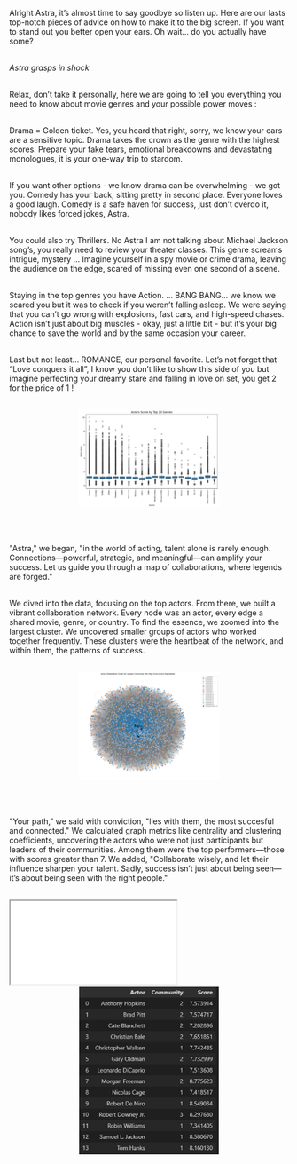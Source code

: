Alright Astra, it’s almost time to say goodbye so listen up. Here are our lasts top-notch pieces of advice on how to make it to the big screen. If you want to stand out you better open your ears. Oh wait… do you actually have some? <br><br>

*Astra grasps in shock*<br><br>

Relax, don’t take it personally, here we are going to tell you everything you need to know about movie genres and your possible power moves :<br><br>

Drama = Golden ticket. Yes, you heard that right, sorry, we know your ears are a sensitive topic. Drama takes the crown as the genre with the highest scores. Prepare your fake tears, emotional breakdowns and devastating monologues, it is your one-way trip to stardom.<br><br>

If you want other options - we know drama can be overwhelming - we got you. Comedy has your back, sitting pretty in second place. Everyone loves a good laugh. Comedy is a safe haven for success, just don’t overdo it, nobody likes forced jokes, Astra.<br><br>

You could also try Thrillers. No Astra I am not talking about Michael Jackson song’s, you really need to review your theater classes. This genre screams intrigue, mystery … Imagine yourself in a spy movie or crime drama, leaving the audience on the edge, scared of missing even one second of a scene.<br><br>

Staying in the top genres you have Action. … BANG BANG… we know we scared you but it was to check if you weren’t falling asleep. We were saying that you can’t go wrong with explosions, fast cars, and high-speed chases. Action isn’t just about big muscles - okay, just a little bit - but it’s your big chance to save the world and by the same occasion your career. <br><br>

Last but not least… ROMANCE, our personal favorite. Let’s not forget that “Love conquers it all”, I know you don’t like to show this side of you but imagine perfecting your dreamy stare and falling in love on set, you get 2 for the price of 1 !<br><br>


<div style="text-align: center;">
  <img src="assets/media/genre.jpg" alt="genre" class="tips-genre">
</div>

<style>
.tips-genre {
  max-width: 50%; 
  height: auto;   
}
</style>
<br><br>

"Astra," we began, "in the world of acting, talent alone is rarely enough. Connections—powerful, strategic, and meaningful—can amplify your success. Let us guide you through a map of collaborations, where legends are forged."<br><br>


We dived into the data, focusing on the top actors. From there, we built a vibrant collaboration network. Every node was an actor, every edge a shared movie, genre, or country. To find the essence, we zoomed into the largest cluster. We uncovered smaller groups of actors who worked together frequently. These clusters were the heartbeat of the network, and within them, the patterns of success.<br><br>



<div style="text-align: center;">
  <img src="assets/media/graphnetwork.jpg" alt="graphnetwork" class="tips-graphnetwork">
</div>

<style>
.tips-graphnetwork {
  max-width: 50%; 
  height: auto;   
}
</style>
<br><br>


"Your path," we said with conviction, "lies with them, the most succesful and connected."  We calculated graph metrics like centrality and clustering coefficients, uncovering the actors who were not just participants but leaders of their communities. Among them were the top performers—those with scores greater than 7. We added, "Collaborate wisely, and let their influence sharpen your talent. Sadly, success isn’t just about being seen—it’s about being seen with the right people."<br><br>

<iframe src="assets/interactive/community_statistics.html" class="community_statistics"></iframe>


<div style="text-align: center;">
  <img src="assets/media/interets.jpg" alt="interets" class="tips-interets">
</div>

<style>
.tips-interets {
  max-width: 50%; 
  height: auto;   
}
</style>
<br><br>